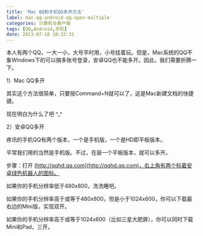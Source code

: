 ```yaml
---
title: 'Mac QQ和手机QQ多开方法'
label: mac-qq-android-qq-open-multiple
categories: 计算机与客户端
tags: [QQ,Android,手机]
date: 2013-07-18 10:32:31
---
```

本人有两个QQ，一大一小，大号平时用，小号挂着玩。但是，Mac系统的QQ不象Windows下的可以搞多账号登录，安卓QQ也不能多开。因此，我们需要折腾一下。

1）Mac QQ多开

其实这个方法很简单，只要按Command+N就可以了，这是Mac新建文档的快捷键。

现在明白为什么了吧 ^_^

2）安卓QQ多开

疼讯的手机QQ有两个版本，一个是手机版，一个是HD即平板版本。

平常我们用的当然是手机版。不过，在装一个平板版本，就可以多开。

步骤：打开 [http://qqhd.qq.com](http://qqhd.qq.com)，右上角有两个标着安卓绿色机器人的图标。

如果你的手机分辨率低于480x800，洗洗睡吧。

如果你的手机分辨率高于或等于480x800，但是小于1024x600，你可以下载最右边的Mini版，实现双开。

如果你的手机分辨率高于或等于1024x600（比如三星大肥屏），你可以同时下载Mini和Pad，三开。
